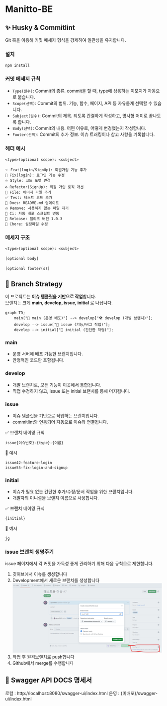 # Manitto-BE

## ✨ Husky & Commitlint

Git 훅을 이용해 커밋 메세지 형식을 강제하여 일관성을 유지합니다.

### 설치

```
npm install
```

### 커밋 메세지 규칙

- `Type(필수)`: Commit의 종류. commit을 할 때, type에 상응하는 이모지가 자동으로 붙습니다.
- `Scope(선택)`: Commit의 범위. 기능, 함수, 페이지, API 등 자유롭게 선택할 수 있습니다.
- `Subject(필수)`: Commit의 제목. 되도록 간결하게 작성하고, 명사형 어미로 끝나도록 합니다.
- `Body(선택)`: Commit의 내용. 어떤 이유로, 어떻게 변경했는지 작성합니다.
- `Footer(선택)`: Commit의 추가 정보. 이슈 트래킹이나 참고 사항을 기록합니다.

### 헤더 예시

```
<type>(optional scope): <subject>

✨ Feat(login/SignUp): 회원가입 기능 추가
🐛 Fix(login): 로그인 기능 수정
⭐️ Style: 코드 포맷 변경
♻️ Refactor(SignUp): 회원 가입 로직 개선
📁 File: 이미지 파일 추가
✅ Test: 테스트 코드 추가
📝 Docs: README.md 업데이트
🔥 Remove: 사용하지 않는 파일 제거
💚 Ci: 자동 배포 스크립트 변동
🔖 Release: 릴리즈 버전 1.0.3
🔧 Chore: 설정파일 수정
```

### 메세지 구조

```
<type>(optional scope): <subject>

[optional body]

[optional footer(s)]
```

## 🌿 Branch Strategy

이 프로젝트는 **이슈 템플릿을 기반으로 작업**합니다.  
브랜치는 크게 **main, develop, issue, initial** 로 나뉩니다.

```mermaid
graph TD;
    main["🔖 main (운영 배포)"] --> develop["🛠 develop (개발 브랜치)"];
    develop --> issue["🚀 issue (기능/버그 작업)"];
    develop --> initial["📝 initial (간단한 작업)"];
```

### main

- 운영 서버에 배포 가능한 브랜치입니다.
- 안정적인 코드만 포함됩니다.

### develop

- 개발 브랜치로, 모든 기능이 이곳에서 통합됩니다.
- 직접 수정하지 않고, issue 또는 initial 브랜치를 통해 머지됩니다.

### issue

- 이슈 템플릿을 기반으로 작업하는 브랜치입니다.
- commitlint와 연동되어 자동으로 이슈와 연결됩니다.

✅ 브랜치 네이밍 규칙

```
issue{이슈번호}-{type}-{이름}
```

📌 예시

```
issue42-feature-login
issue55-fix-login-and-signup
```

### initial

- 이슈가 필요 없는 간단한 추가/수정/문서 작업을 위한 브랜치입니다.
- 개발자의 이니셜을 브랜치 이름으로 사용합니다.

✅ 브랜치 네이밍 규칙

```
{initial}
```

📌 예시

```
jg
```

### issue 브랜치 생명주기

issue 페이지에서 각 커밋을 가독성 좋게 관리하기 위해 다음 규칙으로 제한합니다.

1. 깃허브에서 이슈를 생성합니다
2. Development에서 새로운 브랜치를 생성합니다
   ![new_branch.png](.github/image/new_branch.png)
3. 작업 후 원격브랜치로 push합니다
4. Github에서 merge를 수행합니다

## 📝 Swagger API DOCS 명세서

로컬 : http://localhost:8080/swagger-ui/index.html
운영 : {미배포}/swagger-ui/index.html